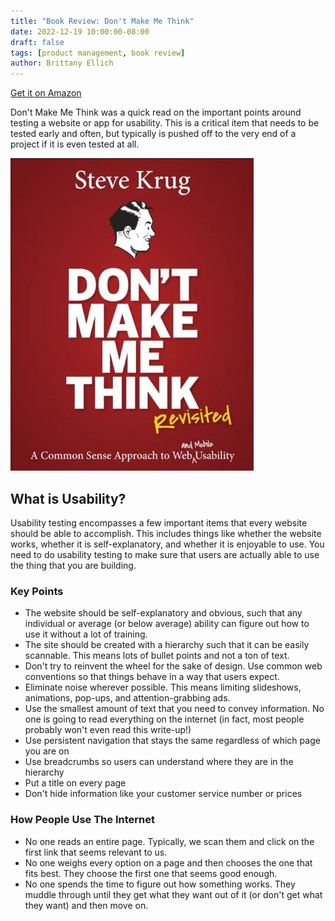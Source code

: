 ```yaml
---
title: "Book Review: Don't Make Me Think"
date: 2022-12-19 10:00:00-08:00
draft: false
tags: [product management, book review]
author: Brittany Ellich
---
```


[Get it on Amazon](https://www.amazon.com/Dont-Make-Think-Revisited-Usability/dp/0321965515/ref=sr_1_1?crid=1HXDL7YDOUISW&keywords=don%27t+make+me+think&qid=1671479807&sprefix=don%27t+make+me+thin%2Caps%2C220&sr=8-1&tag=brittanyellich-20)

Don't Make Me Think was a quick read on the important points around testing a website or app for usability. This is a critical item that needs to be tested early and often, but typically is pushed off to the very end of a project if it is even tested at all.

![Don't Make Me Think by Steve Krug](dmmt.jpg)

## What is Usability?

Usability testing encompasses a few important items that every website should be able to accomplish. This includes things like whether the website works, whether it is self-explanatory, and whether it is enjoyable to use. You need to do usability testing to make sure that users are actually able to use the thing that you are building.

### Key Points

* The website should be self-explanatory and obvious, such that any individual or average (or below average) ability can figure out how to use it without a lot of training.
* The site should be created with a hierarchy such that it can be easily scannable. This means lots of bullet points and not a ton of text.
* Don't try to reinvent the wheel for the sake of design. Use common web conventions so that things behave in a way that users expect.
* Eliminate noise wherever possible. This means limiting slideshows, animations, pop-ups, and attention-grabbing ads.
* Use the smallest amount of text that you need to convey information. No one is going to read everything on the internet (in fact, most people probably won't even read this write-up!)
* Use persistent navigation that stays the same regardless of which page you are on
* Use breadcrumbs so users can understand where they are in the hierarchy
* Put a title on every page
* Don't hide information like your customer service number or prices

### How People Use The Internet

* No one reads an entire page. Typically, we scan them and click on the first link that seems relevant to us.
* No one weighs every option on a page and then chooses the one that fits best. They choose the first one that seems good enough.
* No one spends the time to figure out how something works. They muddle through until they get what they want out of it (or don't get what they want) and then move on.
